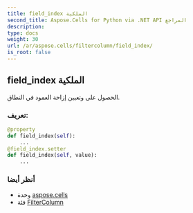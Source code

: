 ```yaml
---
title: field_index الملكية
second_title: Aspose.Cells for Python via .NET API المراجع
description:
type: docs
weight: 30
url: /ar/aspose.cells/filtercolumn/field_index/
is_root: false
---
```

##  field_index الملكية

الحصول على وتعيين إزاحة العمود في النطاق.
###  تعريف:
```python
@property
def field_index(self):
    ...
@field_index.setter
def field_index(self, value):
    ...
```

###  أنظر أيضا
* وحدة [aspose.cells](../../)
* فئة [FilterColumn](/cells/python-net/ar/aspose.cells/filtercolumn)
